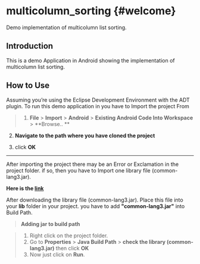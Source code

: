 multicolumn_sorting	{#welcome}
=====================

Demo implementation of multicolumn list sorting.

Introduction
---------

This is a demo Application in Android showing the implementation of multicolumn list sorting.

How to Use
---------

Assuming you’re using the Eclipse Development Environment with the ADT plugin. To run this demo application in you have to Import the project From

>  1. **File** > **Import** > **Android** > **Existing Android Code Into Workspace** > **Browse.. **
 >
 2. **Navigate to the path where you have cloned the project**
 >
 3. click **OK**
> 

----------
After importing the project there may be an Error or Exclamation in the project folder. if so, then you have to Import one library file (common-lang3.jar).

**Here is the [link][1]**



After downloading the library file (common-lang3.jar). Place this file into your **lib** folder in your project.
you have to add **"common-lang3.jar"** into Build Path.

> **Adding jar to build path**

 >1. Right click on the project folder.
 >2. Go to **Properties** > **Java Build Path** > **check the library (common-lang3.jar)** then click **OK**
 >3. Now just click on **Run**.


  [1]: http://www.java2s.com/Code/Jar/c/Downloadcommonlang3jar.htm
  [2]: http://www.java2s.com/Code/Jar/c/Downloadcommonlang3jar.htm
